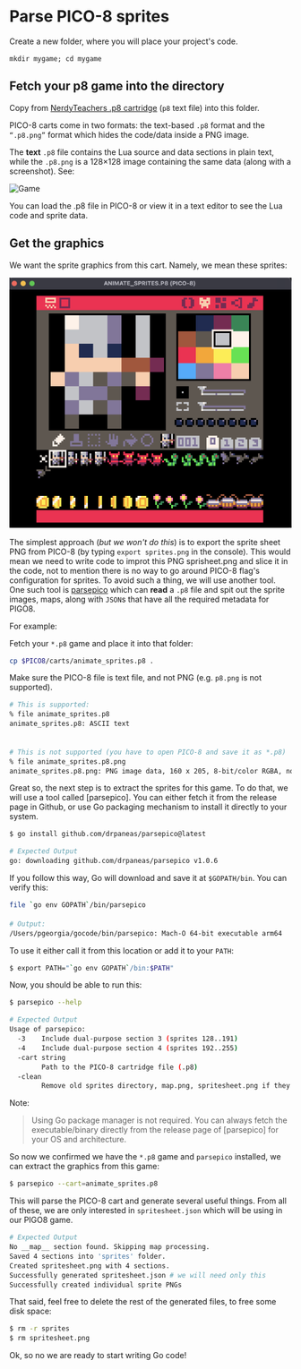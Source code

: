 # Parse PICO-8 sprites

Create a new folder, where you will place your project's code.

```bash=
mkdir mygame; cd mygame
```

## Fetch your p8 game into the directory

Copy from [NerdyTeachers .p8 cartridge](https://nerdyteachers.com/PICO-8/resources/img/tutorials/animateSprite/animate_sprites.p8.png) (`p8` text file) into this folder.

PICO-8 carts come in two formats: the text-based `.p8` format and the `“.p8.png”` format which hides the code/data inside a PNG image. 

The **text** `.p8` file contains the Lua source and data sections in plain text, while the `.p8.png` is a 128×128 image containing the same data (along with a screenshot). See:

![Game](https://nerdyteachers.com/PICO-8/resources/img/tutorials/animateSprite/animate_sprites.p8.png)

You can load the .p8 file in PICO-8 or view it in a text editor to see the Lua code and sprite data.

## Get the graphics

We want the sprite graphics from this cart. Namely, we mean these sprites:

![PICO8Sprites](pico8_sprites.png)

The simplest approach (_but we won't do this_) is to export the sprite sheet PNG from PICO-8 (by typing `export sprites.png` in the console). This would mean we need to write code to improt this PNG sprisheet.png and slice it in the code, not to mention there is no way to go around PICO-8 flag's configuration for sprites. To avoid such a thing, we will use another tool. One such tool is [parsepico](https://github.com/drpaneas/parsepico) which can **read** a `.p8` file and spit out the sprite images, maps, along with `JSON`s that have all the required metadata for PIGO8.

For example:

Fetch your `*.p8` game and place it into that folder:

```bash
cp $PICO8/carts/animate_sprites.p8 .
```

Make sure the PICO-8 file is text file, and not PNG (e.g. `p8.png` is not supported).

```bash
# This is supported:
% file animate_sprites.p8 
animate_sprites.p8: ASCII text


# This is not supported (you have to open PICO-8 and save it as *.p8)
% file animate_sprites.p8.png 
animate_sprites.p8.png: PNG image data, 160 x 205, 8-bit/color RGBA, non-interlaced
```

Great so, the next step is to extract the sprites for this game.
To do that, we will use a tool called [parsepico].
You can either fetch it from the release page in Github, or use Go packaging mechanism to install it directly to your system.

```bash
$ go install github.com/drpaneas/parsepico@latest
```

```bash
# Expected Output
go: downloading github.com/drpaneas/parsepico v1.0.6
```

If you follow this way, Go will download and save it at `$GOPATH/bin`.
You can verify this:

```bash
file `go env GOPATH`/bin/parsepico

# Output:
/Users/pgeorgia/gocode/bin/parsepico: Mach-O 64-bit executable arm64
```

To use it either call it from this location or add it to your `PATH`:

```bash
$ export PATH="`go env GOPATH`/bin:$PATH"
```

Now, you should be able to run this:

```bash
$ parsepico --help
```

```bash
# Expected Output
Usage of parsepico:
  -3	Include dual-purpose section 3 (sprites 128..191)
  -4	Include dual-purpose section 4 (sprites 192..255)
  -cart string
    	Path to the PICO-8 cartridge file (.p8)
  -clean
    	Remove old sprites directory, map.png, spritesheet.png if they exist
```

Note: 
> Using Go package manager is not required.
> You can always fetch the executable/binary directly from the release page of [parsepico] for your OS and architecture.

So now we confirmed we have the `*.p8` game and `parsepico` installed, we can extract the graphics from this game:

```bash
$ parsepico --cart=animate_sprites.p8
```

This will parse the PICO-8 cart and generate several useful things.
From all of these, we are only interested in `spritesheet.json` which will be using in our PIGO8 game.

```bash
# Expected Output
No __map__ section found. Skipping map processing.
Saved 4 sections into 'sprites' folder.
Created spritesheet.png with 4 sections.
Successfully generated spritesheet.json # we will need only this
Successfully created individual sprite PNGs
```

That said, feel free to delete the rest of the generated files, to free some disk space:

```bash
$ rm -r sprites
$ rm spritesheet.png 
```

Ok, so no we are ready to start writing Go code!